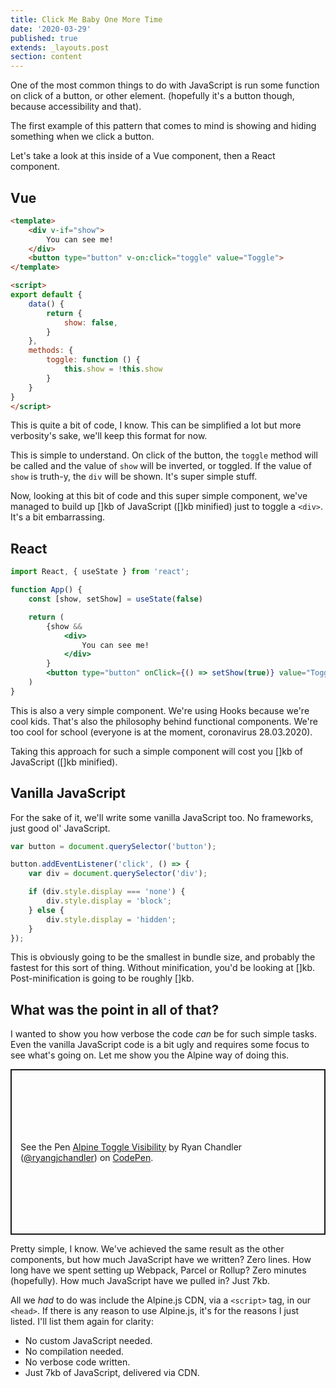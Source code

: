 ```yaml
---
title: Click Me Baby One More Time
date: '2020-03-29'
published: true
extends: _layouts.post
section: content
---
```

One of the most common things to do with JavaScript is run some function on click of a button, or other element. (hopefully it's a button though, because accessibility and that).

The first example of this pattern that comes to mind is showing and hiding something when we click a button.

Let's take a look at this inside of a Vue component, then a React component.

## Vue

```html
<template>
    <div v-if="show">
        You can see me!
    </div>
    <button type="button" v-on:click="toggle" value="Toggle">
</template>

<script>
export default {
    data() {
        return {
            show: false,
        }
    },
    methods: {
        toggle: function () {
            this.show = !this.show
        }
    }
}
</script>
```

This is quite a bit of code, I know. This can be simplified a lot but more verbosity's sake, we'll keep this format for now. 

This is simple to understand. On click of the button, the `toggle` method will be called and the value of `show` will be inverted, or toggled. If the value of `show` is truth-y, the `div` will be shown. It's super simple stuff.

Now, looking at this bit of code and this super simple component, we've managed to build up \[]kb of JavaScript (\[]kb minified) just to toggle a `<div>`. It's a bit embarrassing.

## React

```jsx
import React, { useState } from 'react';

function App() {
    const [show, setShow] = useState(false)

    return (
        {show &&
            <div>
                You can see me!
            </div>
        }
        <button type="button" onClick={() => setShow(true)} value="Toggle">
    )
}
```

This is also a very simple component. We're using Hooks because we're cool kids. That's also the philosophy behind functional components. We're too cool for school (everyone is at the moment, coronavirus 28.03.2020).

Taking this approach for such a simple component will cost you \[]kb of JavaScript (\[]kb minified).

## Vanilla JavaScript

For the sake of it, we'll write some vanilla JavaScript too. No frameworks, just good ol' JavaScript.

```javascript
var button = document.querySelector('button');

button.addEventListener('click', () => {
    var div = document.querySelector('div');

    if (div.style.display === 'none') {
        div.style.display = 'block';
    } else {
        div.style.display = 'hidden';
    }
});
```

This is obviously going to be the smallest in bundle size, and probably the fastest for this sort of thing. Without minification, you'd be looking at \[]kb. Post-minification is going to be roughly \[]kb.

## What was the point in all of that?

I wanted to show you how verbose the code *can* be for such simple tasks. Even the vanilla JavaScript code is a bit ugly and requires some focus to see what's going on. Let me show you the Alpine way of doing this.

<p class="codepen" data-height="265" data-theme-id="dark" data-default-tab="html,result" data-user="ryangjchandler" data-slug-hash="JjdwxRm" data-preview="true" style="height: 265px; box-sizing: border-box; display: flex; align-items: center; justify-content: center; border: 2px solid; margin: 1em 0; padding: 1em;" data-pen-title="Alpine Toggle Visibility">
  <span>See the Pen <a href="https://codepen.io/ryangjchandler/pen/JjdwxRm">
  Alpine Toggle Visibility</a> by Ryan Chandler (<a href="https://codepen.io/ryangjchandler">@ryangjchandler</a>)
  on <a href="https://codepen.io">CodePen</a>.</span>
</p>
<script async src="https://static.codepen.io/assets/embed/ei.js"></script>

Pretty simple, I know. We've achieved the same result as the other components, but how much JavaScript have we written? Zero lines. How long have we spent setting up Webpack, Parcel or Rollup? Zero minutes (hopefully). How much JavaScript have we pulled in? Just 7kb.

All we *had* to do was include the Alpine.js CDN, via a `<script>` tag, in our `<head>`. If there is any reason to use Alpine.js, it's for the reasons I just listed. I'll list them again for clarity:

* No custom JavaScript needed.
* No compilation needed.
* No verbose code written.
* Just 7kb of JavaScript, delivered via CDN.